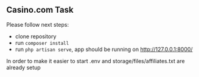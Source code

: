 
## Casino.com Task

Please follow next steps:

- clone repository
- run `composer install` 
- run `php artisan serve`, app should be running on http://127.0.0.1:8000/

In order to make it easier to start .env and storage/files/affiliates.txt are already setup
